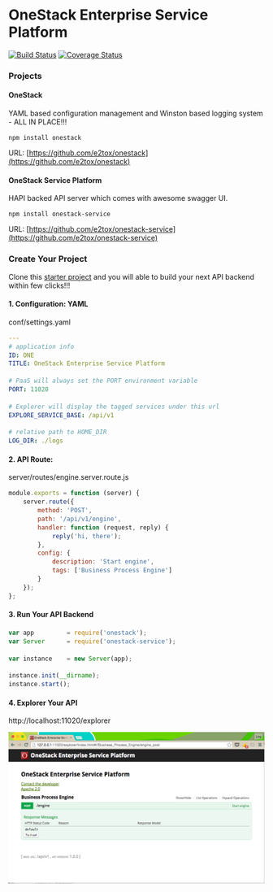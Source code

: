OneStack Enterprise Service Platform
====================================

[![Build Status](https://img.shields.io/travis/e2tox/onestack-service.svg?style=flat)](https://travis-ci.org/e2tox/onestack-service)
[![Coverage Status](https://img.shields.io/coveralls/e2tox/onestack-service/master.svg?style=flat)](https://coveralls.io/r/e2tox/onestack-service?branch=master)


### Projects

#### OneStack 

YAML based configuration management and Winston based logging system - ALL IN PLACE!!! 

```
npm install onestack
```

URL: [https://github.com/e2tox/onestack](https://github.com/e2tox/onestack)


#### OneStack Service Platform


HAPI backed API server which comes with awesome swagger UI.
```
npm install onestack-service
```

URL: [https://github.com/e2tox/onestack-service](https://github.com/e2tox/onestack-service)

### Create Your Project

Clone this [starter project](https://github.com/e2tox/onestack-service-project) and you will able to build your next API backend within few clicks!!!

#### 1. Configuration:  YAML

conf/settings.yaml

``` YAML
---
# application info
ID: ONE
TITLE: OneStack Enterprise Service Platform

# PaaS will always set the PORT environment variable
PORT: 11020

# Explorer will display the tagged services under this url
EXPLORE_SERVICE_BASE: /api/v1

# relative path to HOME_DIR
LOG_DIR: ./logs

```

#### 2. API Route:
server/routes/engine.server.route.js

``` javascript
module.exports = function (server) {
    server.route({
        method: 'POST',
        path: '/api/v1/engine',
        handler: function (request, reply) {
            reply('hi, there');
        },
        config: {
            description: 'Start engine',
            tags: ['Business Process Engine']
        }
    });
};
```

#### 3. Run Your API Backend

``` javascript
var app         = require('onestack');
var Server      = require('onestack-service');

var instance    = new Server(app);

instance.init(__dirname);
instance.start();
```

#### 4. Explorer Your API
http://localhost:11020/explorer

![API Explorer](https://raw.githubusercontent.com/e2tox/images/master/screen.png)

